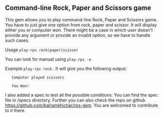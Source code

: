 ## Command-line Rock, Paper and Scissors game

This gem allows you to play command-line Rock, Paper and Scissors game. You have to just give one option from rock, paper and scissor. It will display either you or computer won. There might be a case in which user doesn't provide any argument or provide an invalid option, so we have to handle such cases.

Usage `play-rps rock|paper|scissor`

You can look for manual using `play-rps -e`

Example `play-rps rock` . It will give you the following output:

       Computer played scissors
       
       You Won!

I also added a spec to test all the possible conditions. You can find the spec file in /specs directory. Further you can also check the repo on github https://github.com/balramkhichar/rps-gem. You are welcomed to contribute to it there.
